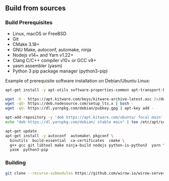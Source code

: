 ## Build from sources

### Build Prerequisites

* Linux, macOS or FreeBSD
* Git
* CMake 3.18+
* GNU Make, autoconf, automake, ninja
* Nodejs v14+ and Yarn v1.22+
* Clang C/C++ compiler v10+ or GCC v9+
* yasm assembler (yasm)
* Python 3 pip package manager (python3-pip)

Example of prerequisite software installation on Debian/Ubuntu Linux:

```sh
apt-get install -y apt-utils software-properties-common apt-transport-https sudo curl wget zip unzip gpg

wget -O - https://apt.kitware.com/keys/kitware-archive-latest.asc 2>/dev/null | gpg --dearmor - | tee /etc/apt/trusted.gpg.d/kitware.gpg >/dev/null
wget -qO- https://deb.nodesource.com/setup_lts.x | bash -
wget -qO- https://dl.yarnpkg.com/debian/pubkey.gpg | apt-key add -

apt-add-repository -y 'deb https://apt.kitware.com/ubuntu/ focal main'
echo "deb https://dl.yarnpkg.com/debian/ stable main" | tee /etc/apt/sources.list.d/yarn.list

apt-get update
apt-get install -y autoconf  automake\ pkgconf \
  binutils  build-essential  ca-certificates  cmake \
  g++ gcc git libtool make ninja-build nodejs python-is-python3  yarn \
  yasm  python3-pip
```

### Building

```sh
git clone --recurse-submodules https://github.com/wirow-io/wirow-server.git
```
